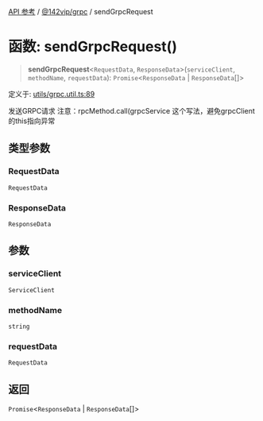[API 参考](../wiki/Home) / [@142vip/grpc](../wiki/@142vip.grpc) / sendGrpcRequest

# 函数: sendGrpcRequest()

> **sendGrpcRequest**<`RequestData`, `ResponseData`>(`serviceClient`, `methodName`, `requestData`): `Promise`<`ResponseData` | `ResponseData`\[]>

定义于: [utils/grpc.util.ts:89](https://github.com/142vip/core-x/blob/5281e59d2cdd2de59e1ea761d17ed7fe118d1e60/packages/grpc/src/utils/grpc.util.ts#L89)

发送GRPC请求
注意：rpcMethod.call(grpcService 这个写法，避免grpcClient的this指向异常

## 类型参数

### RequestData

`RequestData`

### ResponseData

`ResponseData`

## 参数

### serviceClient

`ServiceClient`

### methodName

`string`

### requestData

`RequestData`

## 返回

`Promise`<`ResponseData` | `ResponseData`\[]>
